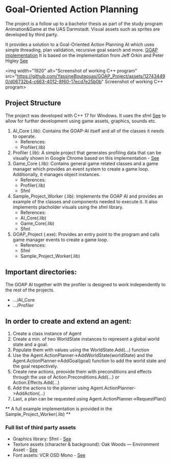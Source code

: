 # Goal-Oriented Action Planning
The project is a follow up to a bachelor thesis as part of the study program Animation&Game at the UAS Darmstadt. Visual assets such as sprites are developed by third party. 

It provides a solution to a Goal-Oriented Action Planning AI which uses simple threading, plan validation, recursive goal search and more. [GOAP implementation](https://yassineboutaouas.github.io/Portfolio/goap.html)
It is based on the implementation from Jeff Orkin and Peter Higley [See](https://www.gdcvault.com/play/1022019/Goal-Oriented-Action-Planning-Ten)

<img width="1920" alt="Screenshot of working C++ program" src="https://github.com/YassineBoutaouas/GOAP_Project/assets/127434490/d06732b4-c663-4012-8f60-17ecd7e25b0b" Screenshot of working C++ program>


## Project Structure
The project was developed with C++ 17 for Windows. It uses the sfml [See](https://www.sfml-dev.org/) to allow for further development using game assets, graphics, sounds etc.

1. AI_Core (.lib): Contains the GOAP-AI itself and all of the classes it needs to operate.
   - References:
    - Profiler(.lib)
2. Profiler (.lib): A simple project that generates profiling data that can be visually shown in Google Chrome based on this implementation - [See](https://gist.github.com/TheCherno/31f135eea6ee729ab5f26a6908eb3a5e)
3. Game_Core (.lib): Contains general game related classes and a game manager which provides an event system to create a game loop. Additionally, it manages object instances.
   - References:
    - Profiler(.lib)
    - Sfml
4. Sample_Project_Worker (.lib): Implements the GOAP AI and provides an example of the classes and components needed to execute it. It also implements placholder visuals using the sfml library.
   - References:
    - AI_Core(.lib)
    - Game_Core(.lib)
    - Sfml
5. GOAP_Project (.exe): Provides an entry point to the program and calls game manager events to create a game loop.
   - References:
    - Sfml
    - Sample_Project_Worker(.lib)
  
  ## Important directories:
  The GOAP AI together with the profiler is designed to work independently to the rest of the projects.

  - .../AI_Core
  - .../Profiler

## In order to create and extend an agent:

1. Create a class instance of Agent
2. Create a min. of two WorldState instances to represent a global world state and a goal.
3. Populate them with values using the WorldState.Add(...) function
4. Use the Agent.ActionPlanner->AddWorldState(worldState) and the Agent.ActionPlanner->AddGoal(goal) function to add the world state and the goal respectively.
5. Create new actions, preovide them with preconditions and effects through the use of Action.Preconditions.Add(...) or Action.Effects.Add(...)
6. Add the actions to the planner using Agent.ActionPlanner->AddAction(...)
7. Last, a plan can be requested using Agent.ActionPlanner->RequestPlan()

** A full example implementation is provided in the Sample_Project_Worker(.lib) **

### Full list of third party assets

- Graphics library: Sfml - [See](https://www.sfml-dev.org/)
- Texture assets (character & background): Oak Woods — Environment Asset - [See](https://brullov.itch.io/oak-woods)
- Font assets: VCR OSD Mono - [See](https://www.dafont.com/de/vcr-osd-mono.font)
